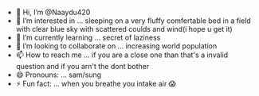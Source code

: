 - 👋 Hi, I’m @Naaydu420
- 👀 I’m interested in ... sleeping on a very fluffy comfertable bed in a field with clear blue sky with scattered coulds and wind(i hope u get it)
- 🌱 I’m currently learning ... secret of laziness 
- 💞️ I’m looking to collaborate on ... increasing world population 
- 📫 How to reach me ...  if you are a close one than that's a invalid question and if you arn't the dont bother 
- 😄 Pronouns: ...  sam/sung
- ⚡ Fun fact: ...  when you breathe you intake air 😱

<!---
Naaydu420/Naaydu420 is a ✨ special ✨ repository because its `README.md` (this file) appears on your GitHub profile.
You can click the Preview link to take a look at your changes.
--->
